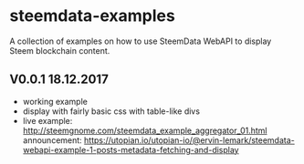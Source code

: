 # steemdata-examples
A collection of examples on how to use SteemData WebAPI to display Steem blockchain content.

V0.0.1  18.12.2017
------------------
- working example
- display with fairly basic css with table-like divs
- live example: http://steemgnome.com/steemdata_example_aggregator_01.html
  announcement: https://utopian.io/utopian-io/@ervin-lemark/steemdata-webapi-example-1-posts-metadata-fetching-and-display
